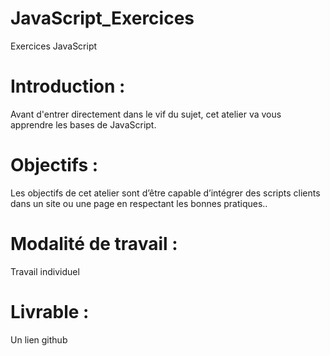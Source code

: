 # JavaScript_Exercices
Exercices JavaScript

# Introduction :
Avant d'entrer directement dans le vif du sujet, cet atelier va vous apprendre les bases de JavaScript.

# Objectifs :
Les objectifs de cet atelier sont d’être capable d’intégrer des scripts clients dans un site ou une page en respectant les bonnes pratiques..

# Modalité de travail :
Travail individuel

# Livrable :
Un lien github


